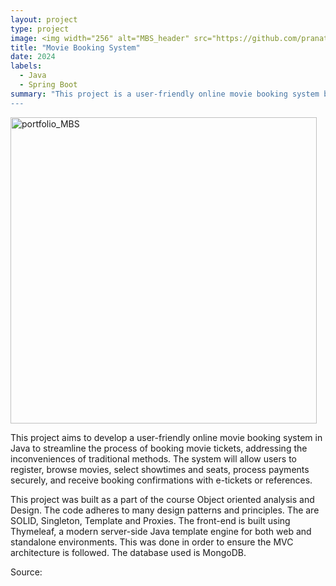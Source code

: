 ```yaml
---
layout: project
type: project
image: <img width="256" alt="MBS_header" src="https://github.com/pranathipraveen1402/pranathipraveen1402.github.io/assets/105574251/eb1ce3e3-490e-4df4-b5e6-cbfe616c776a">
title: "Movie Booking System"
date: 2024
labels:
  - Java 
  - Spring Boot
summary: "This project is a user-friendly online movie booking system built in Java 
---
```


<img width="490" alt="portfolio_MBS" src="https://github.com/pranathipraveen1402/pranathipraveen1402.github.io/assets/105574251/ce68623a-89a7-4544-b0c1-4e082f94835d">

This project aims to develop a user-friendly online movie booking system in Java to streamline the process of booking movie tickets, addressing the inconveniences of traditional methods. The system will allow users to register, browse movies, select showtimes and seats, process payments securely, and receive booking confirmations with e-tickets or references.

This project was built as a part of the course Object oriented analysis and Design. The code adheres to many design patterns and principles. The are SOLID, Singleton, Template and Proxies. The front-end is built using Thymeleaf, a modern server-side Java template engine for both web and standalone environments. This was done in order to ensure the MVC architecture is followed. The database used is MongoDB. 

Source: <a href="https://github.com/praakhya/OOAD_ChaplinCinema.git"><i class="large github icon"></i></a>

